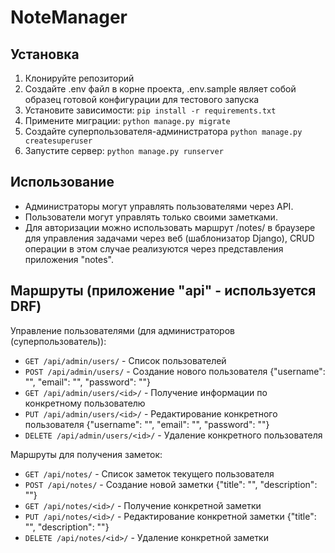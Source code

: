 # NoteManager

## Установка

1. Клонируйте репозиторий
2. Создайте .env файл в корне проекта, .env.sample являет собой образец готовой конфигурации для тестового запуска
3. Установите зависимости: `pip install -r requirements.txt`
4. Примените миграции: `python manage.py migrate`
5. Создайте суперпользователя-администратора `python manage.py createsuperuser`
6. Запустите сервер: `python manage.py runserver`

## Использование

- Администраторы могут управлять пользователями через API.
- Пользователи могут управлять только своими заметками.
- Для авторизации можно использовать маршрут /notes/ в браузере для управления задачами через веб (шаблонизатор Django), CRUD операции в этом случае реализуются через представления приложения "notes".

## Маршруты (приложение "api" - используется DRF)

Управление пользователями (для администраторов (суперпользователь)):

- `GET /api/admin/users/` - Список пользователей
- `POST /api/admin/users/` - Создание нового пользователя {"username": "", "email": "", "password": ""}
- `GET /api/admin/users/<id>/` - Получение информации по конкретному пользователю
- `PUT /api/admin/users/<id>/` - Редактирование конкретного пользователя {"username": "", "email": "", "password": ""}
- `DELETE /api/admin/users/<id>/` - Удаление конкретного пользователя

Маршруты для получения заметок:

- `GET /api/notes/` - Список заметок текущего пользователя
- `POST /api/notes/` - Создание новой заметки {"title": "", "description": ""}
- `GET /api/notes/<id>/` - Получение конкретной заметки
- `PUT /api/notes/<id>/` - Редактирование конкретной заметки {"title": "", "description": ""}
- `DELETE /api/notes/<id>/` - Удаление конкретной заметки
